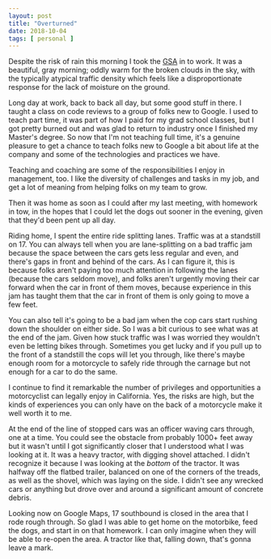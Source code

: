 ```yaml
---
layout: post
title: "Overturned"
date: 2018-10-04
tags: [ personal ]
---
```


Despite the risk of rain this morning I took the
[GSA](https://en.wikipedia.org/wiki/BMW_R1200GS) in to work. It was a beautiful,
gray morning; oddly warm for the broken clouds in the sky, with the typically
atypical traffic density which feels like a disproportionate response for the
lack of moisture on the ground.

Long day at work, back to back all day, but some good stuff in there. I taught
a class on code reviews to a group of folks new to Google. I used to teach part
time, it was part of how I paid for my grad school classes, but I got pretty
burned out and was glad to return to industry once I finished my Master's
degree. So now that I'm not teaching full time, it's a genuine pleasure to get
a chance to teach folks new to Google a bit about life at the company and some
of the technologies and practices we have.

Teaching and coaching are some of the responsibilities I enjoy in management,
too. I like the diversity of challenges and tasks in my job, and get a lot of
meaning from helping folks on my team to grow.

Then it was home as soon as I could after my last meeting, with homework in
tow, in the hopes that I could let the dogs out sooner in the evening, given
that they'd been pent up all day.

Riding home, I spent the entire ride splitting lanes. Traffic was at a standstill
on 17. You can always tell when you are lane-splitting on a bad traffic jam
because the space between the cars gets less regular and even, and there's gaps
in front and behind of the cars. As I can figure it, this is because folks
aren't paying too much attention in following the lanes (because the cars
seldom move), and folks aren't urgently moving their car forward when the car
in front of them moves, because experience in this jam has taught them that
the car in front of them is only going to move a few feet.

You can also tell it's going to be a bad jam when the cop cars start rushing
down the shoulder on either side. So I was a bit curious to see what was at
the end of the jam. Given how stuck traffic was I was worried they wouldn't
even be letting bikes through. Sometimes you get lucky and if you pull up to
the front of a standstill the cops will let you through, like there's maybe
enough room for a motorcycle to safely ride through the carnage but not enough
for a car to do the same.

I continue to find it remarkable the number of privileges and opportunities
a motorcyclist can legally enjoy in California. Yes, the risks are high, but
the kinds of experiences you can only have on the back of a motorcycle make
it well worth it to me.

At the end of the line of stopped cars was an officer waving cars through, one
at a time. You could see the obstacle from probably 1000+ feet away but it
wasn't until I got significantly closer that I understood what I was looking at
it. It was a heavy tractor, with digging shovel attached. I didn't recognize it
because I was looking at the *bottom* of the tractor. It was halfway off the
flatbed trailer, balanced on one of the corners of the treads, as well as the
shovel, which was laying on the side. I didn't see any wrecked cars or anything
but drove over and around a significant amount of concrete debris.

Looking now on Google Maps, 17 southbound is closed in the area that I rode
rough through. So glad I was able to get home on the motorbike, feed the dogs,
and start in on that homework. I can only imagine when they will be able to
re-open the area. A tractor like that, falling down, that's gonna leave a mark.
